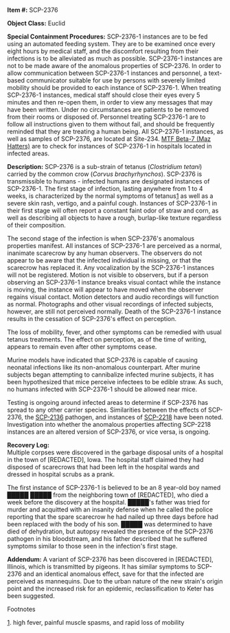 **Item #:** SCP-2376

**Object Class:** Euclid

**Special Containment Procedures:** SCP-2376-1 instances are to be fed using an automated feeding system. They are to be examined once every eight hours by medical staff, and the discomfort resulting from their infections is to be alleviated as much as possible. SCP-2376-1 instances are not to be made aware of the anomalous properties of SCP-2376. In order to allow communication between SCP-2376-1 instances and personnel, a text-based communicator suitable for use by persons with severely limited mobility should be provided to each instance of SCP-2376-1. When treating SCP-2376-1 instances, medical staff should close their eyes every 5 minutes and then re-open them, in order to view any messages that may have been written. Under no circumstances are patients to be removed from their rooms or disposed of. Personnel treating SCP-2376-1 are to follow all instructions given to them without fail, and should be frequently reminded that they are treating a human being. All SCP-2376-1 instances, as well as samples of SCP-2376, are located at Site-234. [MTF Beta-7 (Maz Hatters)](/task-forces#beta-7) are to check for instances of SCP-2376-1 in hospitals located in infected areas.

**Description:** SCP-2376 is a sub-strain of tetanus (_Clostridium tetani_) carried by the common crow (_Corvus brachyrhynchos_). SCP-2376 is transmissible to humans - infected humans are designated instances of SCP-2376-1. The first stage of infection, lasting anywhere from 1 to 4 weeks, is characterized by the normal symptoms of tetanus[1](javascript:;) as well as a severe skin rash, vertigo, and a painful cough. Instances of SCP-2376-1 in their first stage will often report a constant faint odor of straw and corn, as well as describing all objects to have a rough, burlap-like texture regardless of their composition.

The second stage of the infection is when SCP-2376's anomalous properties manifest. All instances of SCP-2376-1 are perceived as a normal, inanimate scarecrow by any human observers. The observers do not appear to be aware that the infected individual is missing, or that the scarecrow has replaced it. Any vocalization by the SCP-2376-1 instances will not be registered. Motion is not visible to observers, but if a person observing an SCP-2376-1 instance breaks visual contact while the instance is moving, the instance will appear to have moved when the observer regains visual contact. Motion detectors and audio recordings will function as normal. Photographs and other visual recordings of infected subjects, however, are still not perceived normally. Death of the SCP-2376-1 instance results in the cessation of SCP-2376's effect on perception.

The loss of mobility, fever, and other symptoms can be remedied with usual tetanus treatments. The effect on perception, as of the time of writing, appears to remain even after other symptoms cease.

Murine models have indicated that SCP-2376 is capable of causing neonatal infections like its non-anomalous counterpart. After murine subjects began attempting to cannibalize infected murine subjects, it has been hypothesized that mice perceive infectees to be edible straw. As such, no humans infected with SCP-2376-1 should be allowed near mice.

Testing is ongoing around infected areas to determine if SCP-2376 has spread to any other carrier species. Similarities between the effects of SCP-2376, the [SCP-2136](/scp-2136) pathogen, and instances of [SCP-2218](/scp-2218) have been noted. Investigation into whether the anomalous properties affecting SCP-2218 instances are an altered version of SCP-2376, or vice versa, is ongoing.

**Recovery Log:**  
Multiple corpses were discovered in the garbage disposal units of a hospital in the town of \[REDACTED\], Iowa. The hospital staff claimed they had disposed of scarecrows that had been left in the hospital wards and dressed in hospital scrubs as a prank.

The first instance of SCP-2376-1 is believed to be an 8 year-old boy named █████ █████ from the neighboring town of \[REDACTED\], who died a week before the discovery at the hospital. █████'s father was tried for murder and acquitted with an insanity defense when he called the police reporting that the spare scarecrow he had nailed up three days before had been replaced with the body of his son. █████ was determined to have died of dehydration, but autopsy revealed the presence of the SCP-2376 pathogen in his bloodstream, and his father described that he suffered symptoms similar to those seen in the infection's first stage.

**Addendum:** A variant of SCP-2376 has been discovered in \[REDACTED\], Illinois, which is transmitted by pigeons. It has similar symptoms to SCP-2376 and an identical anomalous effect, save for that the infected are perceived as mannequins. Due to the urban nature of the new strain's origin point and the increased risk for an epidemic, reclassification to Keter has been suggested.

Footnotes

[1](javascript:;). high fever, painful muscle spasms, and rapid loss of mobility